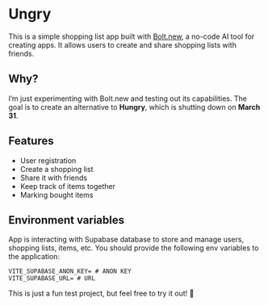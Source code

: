 # Ungry

This is a simple shopping list app built with [Bolt.new](https://bolt.new), a no-code AI tool for creating apps. It allows users to create and share shopping lists with friends.

## Why?
I’m just experimenting with Bolt.new and testing out its capabilities. The goal is to create an alternative to **Hungry**, which is shutting down on **March 31**.

## Features
- User registration
- Create a shopping list
- Share it with friends
- Keep track of items together
- Marking bought items

## Environment variables
App is interacting with Supabase database to store and manage users, shopping lists, items, etc. 
You should provide the following env variables to the application:
```
VITE_SUPABASE_ANON_KEY= # ANON KEY
VITE_SUPABASE_URL= # URL
```

This is just a fun test project, but feel free to try it out! 🚀

